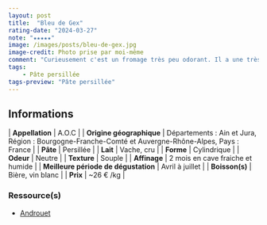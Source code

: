 ```yaml
---
layout: post
title:  "Bleu de Gex"
rating-date: "2024-03-27"
note: "★★★★★"
image: /images/posts/bleu-de-gex.jpg
image-credit: Photo prise par moi-même
comment: "Curieusement c'est un fromage très peu odorant. Il a une très belle texture pour un bleu, elle ressemble à celle d'une tomme. Au goût il y a une certaine amertume mais on retrouve bel et bien le goût d'une pâte persillée. Très belle découverte pour changer des autres pâtes persillées, disons plus classique !"
tags:
    - Pâte persillée
tags-preview: "Pâte persillée"
---
```


## Informations

| **Appellation** | A.O.C |
| **Origine géographique** | Départements : Ain et Jura, Région :  Bourgogne-Franche-Comté et Auvergne-Rhône-Alpes, Pays : France  |
| **Pâte** | Persillée |
| **Lait** | Vache, cru |
| **Forme** | Cylindrique |
| **Odeur** | Neutre |
| **Texture** | Souple |
| **Affinage** | 2 mois en cave fraiche et humide |
| **Meilleure période de dégustation** | Avril à juillet |
| **Boisson(s)** | Bière, vin blanc |
| **Prix** | ~26 € /kg |

### Ressource(s)
* [Androuet](https://androuet.com/bleu-de-gex-198.html)